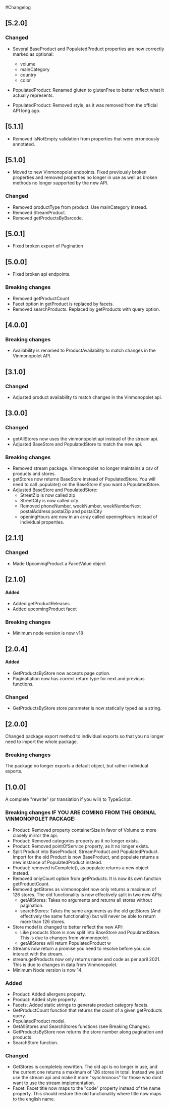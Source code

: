 #Changelog

## [5.2.0]

### Changed

- Several BaseProduct and PopulatedProduct properties are now correctly marked as optional:

  - volume
  - mainCategory
  - country
  - color

- PopulatedProduct: Renamed gluten to glutenFree to better reflect what it actually represents.
- PopulatedProduct: Removed style, as it was removed from the official API long ago.

## [5.1.1]

- Removed IsNotEmpty validation from properties that were erroneously annotated.

## [5.1.0]

- Moved to new Vinmonopolet endpoints. Fixed previously broken properties and removed properties no longer in use as well as broken methods no longer supported by the new API.

### Changed

- Removed productType from product. Use mainCategory instead.
- Removed StreamProduct.
- Removed getProductsByBarcode.

## [5.0.1]

- Fixed broken export of Pagination

## [5.0.0]

- Fixed broken api endpoints.

### Breaking changes

- Removed getProductCount
- Facet option in getProduct is replaced by facets.
- Removed searchProducts. Replaced by getProducts with query option.

## [4.0.0]

### Breaking changes

- Availability is renamed to ProductAvailability to match changes in the Vinmonopolet API.

## [3.1.0]

### Changed

- Adjusted product availability to match changes in the Vinmonopolet api.

## [3.0.0]

### Changed

- getAllStores now uses the vinmonopolet api instead of the stream api.
- Adjusted BaseStore and PopulatedStore to match the new api.

### Breaking changes

- Removed stream package. Vinmonopolet no longer maintains a csv of products and stores.
- getStores now returns BaseStore instead of PopulatedStore. You will need to call .populate() on the BaseStore if you want a PopulatedStore.
- Adjusted BaseStore and PopulatedStore:
  - StreetZip is now called zip
  - StreetCity is now called city
  - Removed phoneNumber, weekNumber, weekNumberNext postalAddress postalZip and postalCity
  - openingHours are now in an array called openingHours instead of individual properties.

## [2.1.1]

### Changed

- Made UpcomingProduct a FacetValue object

## [2.1.0]

#### Added

- Added getProductReleases
- Added upcomingProduct facet

### Breaking changes

- Minimum node version is now v18

## [2.0.4]

#### Added

- GetProductsByStore now accepts page option.
- Paginatiation now has correct return type for next and previous functions.

### Changed

- GetProductsByStore store parameter is now statically typed as a string.

## [2.0.0]

Changed package export method to individual exports so that you no longer need to import the whole package.

### Breaking changes

The package no longer exports a default object, but rather individual exports.

## [1.0.0]

A complete "rewrite" (or translation if you will) to TypeScript.

### Breaking changes IF YOU ARE COMING FROM THE ORGINAL VINMONOPOLET PACKAGE:

- Product: Removed property containerSize in favor of Volume to more closely mirror the api.
- Product: Removed categories property as it no longer exists.
- Product: Removed pointOfService property, as it no longer exists.
- Split Product into BaseProduct, StreamProduct and PopulatedProduct. Import for the old Product is now BaseProduct, and populate returns a new instance of PopulatedProduct instead.
- Product: removed isComplete(), as populate returns a new object instead.
- Removed onlyCount option from getProducts. It is now its own function getProductCount.
- Removed getStores as vinmonopolet now only returns a maximum of 126 stores. The old functionality is now effectively split in two new APIs:
  - getAllStores: Takes no arguments and returns all stores without pagination.
  - searchStores: Takes the same arguments as the old getStores (And effectively the same functionality) but will never be able to return more than 126 stores.
- Store model is changed to better reflect the new API:
  - Like products Store is now split into BaseStore and PopulatedStore. This is due to changes from vinmonopolet.
  - getAllStores will return PopulatedProduct w
- Streams now return a promise you need to resolve before you can interact with the stream.
- stream.getProducts now only returns name and code as per april 2021. This is due to changes in data from Vinmonopolet.
- Minimum Node version is now 14.

### Added

- Product: Added allergens property.
- Product: Added style property.
- Facets: Added static strings to generate product category facets.
- GetProductCount function that returns the count of a given getProducts query.
- PopulatedProduct model.
- GetAllStores and SearchStores functions (see Breaking Changes).
- GetProductsByStore now returns the store number along pagination and products.
- SearchStore function.

### Changed

- GetStores is completely rewritten. The old api is no longer in use, and the current one returns a maximum of 126 stores in total.
  Instead we just use the stream api and make it more "synchronous" for those who dont want to use the stream implementation.
- Facet: Facet title now maps to the "code" property instead of the name property. This should restore the old functionality where title now maps to the english name.
